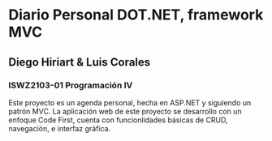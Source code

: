 # Diario Personal DOT.NET, framework MVC
## Diego Hiriart & Luis Corales
### ISWZ2103-01 Programación IV
 
Este proyecto es un agenda personal, hecha en ASP.NET y siguiendo un patrón MVC.
La aplicación web de este proyecto se desarrollo con un enfoque Code First, cuenta con funcionlidades
básicas de CRUD, navegación, e interfaz gráfica. 
